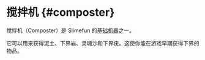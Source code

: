 # 搅拌机 {#composter}

搅拌机（Composter）是 Slimefun 的[基础机器](/Basic-Machines)之一。

它可以用来获得泥土、下界岩、灵魂沙和下界疣。这使你能在游戏早期获得下界的物品。
